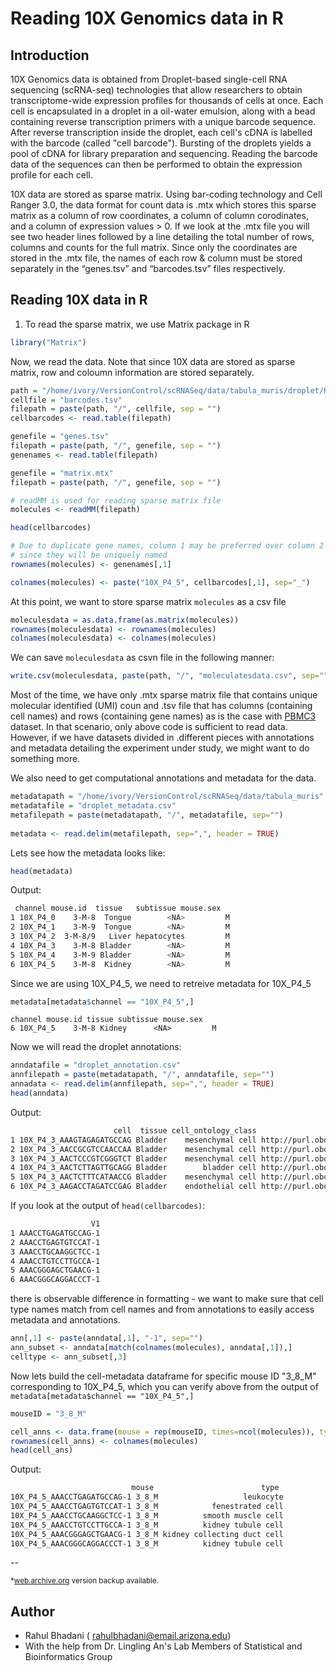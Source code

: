 # Reading 10X Genomics data in R

## Introduction

10X Genomics data is obtained from Droplet-based single-cell RNA sequencing (scRNA-seq) technologies that allow researchers to obtain transcriptome-wide expression profiles for thousands of cells at once. Each cell is encapsulated in a droplet in a oil-water emulsion, along with a bead containing reverse transcription primers with a unique barcode sequence. After reverse transcription inside the droplet, each cell's cDNA is labelled with the barcode (called "cell barcode"). Bursting of the droplets yields a pool of cDNA for library preparation and sequencing. Reading the barcode data of the sequences can then be performed to obtain the expression profile for each cell.

10X data are stored as sparse matrix. Using bar-coding technology and Cell Ranger 3.0, the data format for count data is .mtx which stores this sparse matrix as a column of row coordinates, a column of column corodinates, and a column of expression values > 0. If we look at the .mtx file you will see two header lines followed by a line detailing the total number of rows, columns and counts for the full matrix. Since only the coordinates are stored in the .mtx file, the names of each row & column must be stored separately in the “genes.tsv” and “barcodes.tsv” files respectively.

## Reading 10X data in R
1. To read the sparse matrix, we use Matrix package in R

```R
library("Matrix")
```
Now, we read the data. Note that since 10X data are stored as sparse matrix, row and coloumn information are stored separately.

```R
path = "/home/ivory/VersionControl/scRNASeq/data/tabula_muris/droplet/Kidney-10X_P4_5"
cellfile = "barcodes.tsv"
filepath = paste(path, "/", cellfile, sep = "")
cellbarcodes <- read.table(filepath)

genefile = "genes.tsv"
filepath = paste(path, "/", genefile, sep = "")
genenames <- read.table(filepath)

genefile = "matrix.mtx"
filepath = paste(path, "/", genefile, sep = "")

# readMM is used for reading sparse matrix file
molecules <- readMM(filepath)

head(cellbarcodes)

# Due to duplicate gene names, column 1 may be preferred over column 2
# since they will be uniquely named
rownames(molecules) <- genenames[,1]

colnames(molecules) <- paste("10X_P4_5", cellbarcodes[,1], sep="_")
```

At this point, we want to store sparse matrix `molecules` as a csv file

```R
moleculesdata = as.data.frame(as.matrix(molecules))
rownames(moleculesdata) <- rownames(molecules)
colnames(moleculesdata) <- colnames(molecules)
```

We can save `moleculesdata` as csvn file in the following manner:

```R
write.csv(moleculesdata, paste(path, "/", "moleculatesdata.csv", sep=""))
```


Most of the time, we have only .mtx sparse matrix file that contains unique molecular identified (UMI) coun and .tsv file that has columns (containing cell names) and rows (containing gene names) as is the case with [PBMC3](https://s3-us-west-2.amazonaws.com/10x.files/samples/cell/pbmc3k/pbmc3k_filtered_gene_bc_matrices.tar.gz) dataset. In that scenario, only above code is sufficient to read data. However, if we have datasets divided in .different pieces with annotations and metadata detailing the experiment under study, we might want to do something more.



We also need to get computational annotations and metadata for the data.

```R
metadatapath = "/home/ivory/VersionControl/scRNASeq/data/tabula_muris"
metadatafile = "droplet_metadata.csv"
metafilepath = paste(metadatapath, "/", metadatafile, sep="")
    
metadata <- read.delim(metafilepath, sep=",", header = TRUE)
```
Lets see how the metadata looks like:

```R
head(metadata)
```

Output:
```bash
 channel mouse.id  tissue   subtissue mouse.sex
1 10X_P4_0    3-M-8  Tongue        <NA>         M
2 10X_P4_1    3-M-9  Tongue        <NA>         M
3 10X_P4_2  3-M-8/9   Liver hepatocytes         M
4 10X_P4_3    3-M-8 Bladder        <NA>         M
5 10X_P4_4    3-M-9 Bladder        <NA>         M
6 10X_P4_5    3-M-8  Kidney        <NA>         M
```
Since we are using 10X_P4_5, we need to retreive metadata for 10X_P4_5

```R
metadata[metadata$channel == "10X_P4_5",]
```

```
channel mouse.id tissue subtissue mouse.sex
6 10X_P4_5    3-M-8 Kidney      <NA>         M
```


Now we will read the droplet annotations:

```R
anndatafile = "droplet_annotation.csv"
annfilepath = paste(metadatapath, "/", anndatafile, sep="")
annadata <- read.delim(annfilepath, sep=",", header = TRUE)
head(anndata)
```

Output:
```bash
                       cell  tissue cell_ontology_class                    cell_ontology_term_iri cell_ontology_id
1 10X_P4_3_AAAGTAGAGATGCCAG Bladder    mesenchymal cell http://purl.obolibrary.org/obo/CL_0008019       CL:0008019
2 10X_P4_3_AACCGCGTCCAACCAA Bladder    mesenchymal cell http://purl.obolibrary.org/obo/CL_0008019       CL:0008019
3 10X_P4_3_AACTCCCGTCGGGTCT Bladder    mesenchymal cell http://purl.obolibrary.org/obo/CL_0008019       CL:0008019
4 10X_P4_3_AACTCTTAGTTGCAGG Bladder        bladder cell http://purl.obolibrary.org/obo/CL_1001319       CL:1001319
5 10X_P4_3_AACTCTTTCATAACCG Bladder    mesenchymal cell http://purl.obolibrary.org/obo/CL_0008019       CL:0008019
6 10X_P4_3_AAGACCTAGATCCGAG Bladder    endothelial cell http://purl.obolibrary.org/obo/CL_0000115       CL:0000115
```
If you look at the output of `head(cellbarcodes)`:

```bash
                  V1
1 AAACCTGAGATGCCAG-1
2 AAACCTGAGTGTCCAT-1
3 AAACCTGCAAGGCTCC-1
4 AAACCTGTCCTTGCCA-1
5 AAACGGGAGCTGAACG-1
6 AAACGGGCAGGACCCT-1
```
there is observable difference in formatting - we want to make sure that cell type names match from cell names and from annotations to easily access metadata and annotations.

```R
ann[,1] <- paste(anndata[,1], "-1", sep="")
ann_subset <- anndata[match(colnames(molecules), anndata[,1]),]
celltype <- ann_subset[,3]
```

Now lets build the cell-metadata dataframe for specific mouse ID "3_8_M" corresponding to 10X_P4_5, which you can verify above from the output of `metadata[metadata$channel == "10X_P4_5",]`

```R
mouseID = "3_8_M"

cell_anns <- data.frame(mouse = rep(mouseID, times=ncol(molecules)), type=celltype)
rownames(cell_anns) <- colnames(molecules)
head(cell_ans)
```

Output:

```bash
                           mouse                        type
10X_P4_5_AAACCTGAGATGCCAG-1 3_8_M                   leukocyte
10X_P4_5_AAACCTGAGTGTCCAT-1 3_8_M            fenestrated cell
10X_P4_5_AAACCTGCAAGGCTCC-1 3_8_M          smooth muscle cell
10X_P4_5_AAACCTGTCCTTGCCA-1 3_8_M          kidney tubule cell
10X_P4_5_AAACGGGAGCTGAACG-1 3_8_M kidney collecting duct cell
10X_P4_5_AAACGGGCAGGACCCT-1 3_8_M          kidney tubule cell
```




--

<sup>*[web.archive.org](web.archive.org) version backup available.</sup>

## Author
- Rahul Bhadani ( rahulbhadani@email.arizona.edu)
- With the help from Dr. Lingling An's Lab Members of Statistical and Bioinformatics Group
